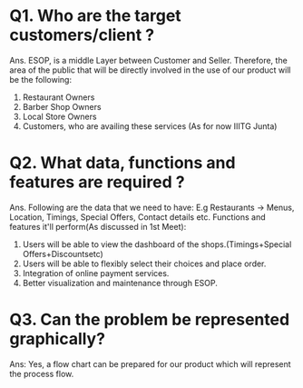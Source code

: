 # Q1. Who are the target customers/client ?
Ans. ESOP, is a middle Layer between Customer and Seller. Therefore, the area of the public that will be directly involved in the use of our product will be the 
following:
1. Restaurant Owners 
2. Barber Shop Owners
3. Local Store Owners
4. Customers, who are availing these services (As for now IIITG Junta)

# Q2. What data, functions and features are required ?
Ans. Following are the data that we need to have: E.g
Restaurants -> Menus, Location, Timings, Special Offers, Contact details etc.
Functions and features it'll perform(As discussed in 1st Meet):
1. Users will be able to view the dashboard of the shops.(Timings+Special Offers+Discountsetc)
2. Users will be able to flexibly select their choices and place order.
3. Integration of online payment services.
4. Better visualization and maintenance through ESOP.

# Q3. Can the problem be represented graphically?
Ans: Yes, a flow chart can be prepared for our product which will represent the process flow.